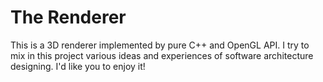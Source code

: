 # The Renderer
This is a 3D renderer implemented by pure C++ and OpenGL API. I try to mix in this project various ideas and experiences of software architecture designing. I'd like you to enjoy it!
